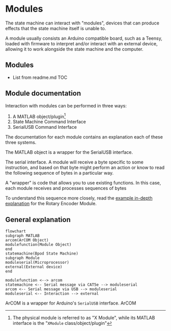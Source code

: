 # Modules
The state machine can interact with "modules", devices that can produce effects that the state machine itself is unable to.

A module usually consists an Arduino compatible board, such as a Teensy, loaded with firmware to interpret and/or interact with an external device, allowing it to work alongside the state machine and the computer.

## Modules
- List from readme.md TOC

## Module documentation
Interaction with modules can be performed in three ways:

1. A MATLAB object/plugin[^1]
2. State Machine Command Interface
3. SerialUSB Command Interface

[^1]: The physical module is referred to as "X Module", while its MATLAB interface is the "`XModule` class/object/plugin"

The documentation for each module contains an explanation each of these three systems.

The MATLAB object is a wrapper for the SerialUSB interface.

The serial interface. A module will receive a byte specific to some instruction, and based on that byte might perform an action or know to read the following sequence of bytes in a particular way. 

A "wrapper" is code that allows you to use existing functions. In this case, each module receives and processes sequences of bytes

To understand this sequence more closely, read the [example in-depth explanation](../module-documentation/rotary-encoder-module.md#serial-interface-and-module-class-guide) for the Rotary Encoder Module.


## General explanation
```mermaid
flowchart
subgraph MATLAB
arcom(ArCOM Object)
modulefunction(Module Object)
end
statemachine(Bpod State Machine)
subgraph Module
moduleserial(Microprocessor)
external(External device)
end

modulefunction <--> arcom
statemachine <-- Serial message via CAT5e --> moduleserial
arcom <-- Serial message via USB --> moduleserial
moduleserial <-- Interaction --> external
```
ArCOM is a wrapper for Arduino's `SerialUSB` interface. ArCOM